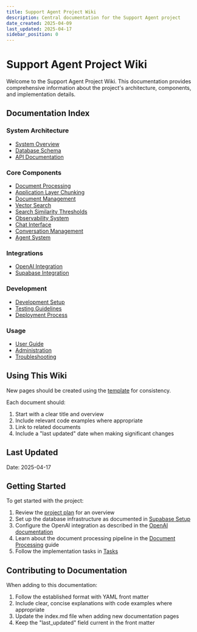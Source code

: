 ```yaml
---
title: Support Agent Project Wiki
description: Central documentation for the Support Agent project
date_created: 2025-04-09
last_updated: 2025-04-17
sidebar_position: 0
---
```


# Support Agent Project Wiki

Welcome to the Support Agent Project Wiki. This documentation provides comprehensive information about the project's architecture, components, and implementation details.

## Documentation Index

### System Architecture
* [System Overview](SystemOverview.md)
* [Database Schema](DatabaseSchema.md)
* [API Documentation](API.md)

### Core Components
* [Document Processing](DocumentProcessing.md)
* [Application Layer Chunking](ApplicationLayerChunking.md)
* [Document Management](DocumentManagement.md)
* [Vector Search](VectorSearch.md)
* [Search Similarity Thresholds](SearchThresholds.md)
* [Observability System](Observability.md)
* [Chat Interface](ChatInterface.md)
* [Conversation Management](ConversationManagement.md)
* [Agent System](AgentSystem.md)

### Integrations
* [OpenAI Integration](OpenAI.md)
* [Supabase Integration](Supabase.md)

### Development
* [Development Setup](DevelopmentSetup.md)
* [Testing Guidelines](TestingGuidelines.md)
* [Deployment Process](Deployment.md)

### Usage
* [User Guide](UserGuide.md)
* [Administration](Administration.md)
* [Troubleshooting](Troubleshooting.md)

## Using This Wiki

New pages should be created using the [template](template.md) for consistency.

Each document should:
1. Start with a clear title and overview
2. Include relevant code examples where appropriate
3. Link to related documents
4. Include a "last updated" date when making significant changes

## Last Updated
Date: 2025-04-17

## Getting Started

To get started with the project:

1. Review the [project plan](../Plan.md) for an overview
2. Set up the database infrastructure as documented in [Supabase Setup](./Supabase.md)
3. Configure the OpenAI integration as described in the [OpenAI documentation](./OpenAI.md)
4. Learn about the document processing pipeline in the [Document Processing](./DocumentProcessing.md) guide
5. Follow the implementation tasks in [Tasks](../Tasks.md)

## Contributing to Documentation

When adding to this documentation:

1. Follow the established format with YAML front matter
2. Include clear, concise explanations with code examples where appropriate
3. Update the index.md file when adding new documentation pages
4. Keep the "last_updated" field current in the front matter 